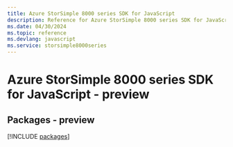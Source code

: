 ```yaml
---
title: Azure StorSimple 8000 series SDK for JavaScript
description: Reference for Azure StorSimple 8000 series SDK for JavaScript
ms.date: 04/30/2024
ms.topic: reference
ms.devlang: javascript
ms.service: storsimple8000series
---
```

# Azure StorSimple 8000 series SDK for JavaScript - preview
## Packages - preview
[!INCLUDE [packages](storsimple-8000-series-index.md)]